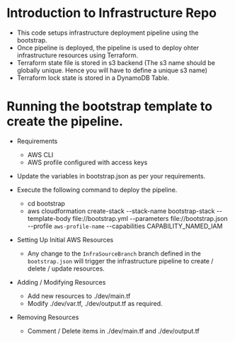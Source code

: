 # Introduction to Infrastructure Repo
- This code setups infrastructure deployment pipeline using the bootstrap.
- Once pipeline is deployed, the pipeline is used to deploy ohter infrastructure resources using Terraform.
- Terraform state file is stored in s3 backend (The s3 name should be globally unique. Hence you will have to define a unique s3 name)
- Terraform lock state is stored in a DynamoDB Table.

# Running the bootstrap template to create the pipeline.
- Requirements
  - AWS CLI
  - AWS profile configured with access keys

- Update the variables in bootstrap.json as per your requirements.

- Execute the following command to deploy the pipeline.
  - cd bootstrap
  - aws cloudformation create-stack --stack-name bootstrap-stack --template-body file://bootstrap.yml --parameters file://bootstrap.json --profile `aws-profile-name` --capabilities CAPABILITY_NAMED_IAM

- Setting Up Initial AWS Resources
  - Any change to the `InfraSourceBranch` branch defined in the `bootstrap.json` will trigger the infrastructure pipeline to create / delete / update resources.

- Adding / Modifying Resources
  - Add new resources to ./dev/main.tf
  - Modify ./dev/var.tf, ./dev/output.tf as required.

- Removing Resources
  - Comment / Delete items in ./dev/main.tf and ./dev/output.tf
